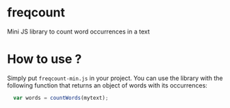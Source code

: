 # freqcount
Mini JS library to count word occurrences in a text

# How to use ?
Simply put `freqcount-min.js` in your project. 
You can use the library with the following function that returns an object of words with its occurrences:

```javascript
  var words = countWords(mytext);
```
